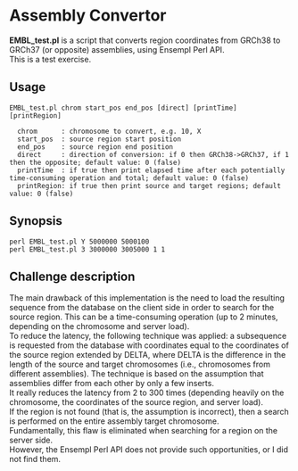 # Assembly Convertor
**EMBL_test.pl** is a script that converts region coordinates from GRCh38 to GRCh37 (or opposite) assemblies, using Ensempl Perl API.<br>
This is a test exercise.<br>

## Usage
```
EMBL_test.pl chrom start_pos end_pos [direct] [printTime] [printRegion]

  chrom      : chromosome to convert, e.g. 10, X
  start_pos  : source region start position
  end_pos    : source region end position
  direct     : direction of conversion: if 0 then GRCh38->GRCh37, if 1 then the opposite; default value: 0 (false)
  printTime  : if true then print elapsed time after each potentially time-consuming operation and total; default value: 0 (false)
  printRegion: if true then print source and target regions; default value: 0 (false)
```

## Synopsis
`perl EMBL_test.pl Y 5000000 5000100`<br>
`perl EMBL_test.pl 3 3000000 3005000 1 1`<br>

## Challenge description
The main drawback of this implementation is the need to load the resulting sequence from the database on the client side in order to search for the source region. 
This can be a time-consuming operation (up to 2 minutes, depending on the chromosome and server load).<br>
To reduce the latency, the following technique was applied: a subsequence is requested from the database 
with coordinates equal to the coordinates of the source region extended by DELTA, 
where DELTA is the difference in the length of the source and target chromosomes (i.e., chromosomes from different assemblies). 
The technique is based on the assumption that assemblies differ from each other by only a few inserts.<br>
It really reduces the latency from 2 to 300 times (depending heavily on the chromosome, the coordinates of the source region, and server load).<br>
If the region is not found (that is, the assumption is incorrect), then a search is performed on the entire assembly target chromosome.<br>
Fundamentally, this flaw is eliminated when searching for a region on the server side.<br>
However, the Ensempl Perl API does not provide such opportunities, or I did not find them.

